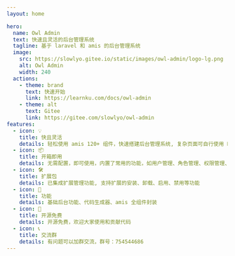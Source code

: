 ```yaml
---
layout: home

hero:
  name: Owl Admin
  text: 快速且灵活的后台管理系统
  tagline: 基于 laravel 和 amis 的后台管理系统
  image:
    src: https://slowlyo.gitee.io/static/images/owl-admin/logo-lg.png
    alt: Owl Admin
    width: 240
  actions:
    - theme: brand
      text: 快速开始
      link: https://learnku.com/docs/owl-admin
    - theme: alt
      text: Gitee
      link: https://gitee.com/slowlyo/owl-admin
features:
  - icon: 💡
    title: 快且灵活
    details: 轻松使用 amis 120+ 组件，快速搭建后台管理系统, 复杂页面可自行使用 React 开发
  - icon: 📦
    title: 开箱即用
    details: 无需配置，即可使用，内置了常用的功能，如用户管理、角色管理、权限管理、菜单管理等
  - icon: 🛠️
    title: 扩展包
    details: 已集成扩展管理功能, 支持扩展的安装、卸载、启用、禁用等功能
  - icon: 📝
    title: 功能
    details: 基础后台功能、代码生成器、amis 全组件封装
  - icon: 🎉
    title: 开源免费
    details: 开源免费，欢迎大家使用和贡献代码
  - icon: 📞
    title: 交流群
    details: 有问题可以加群交流，群号：754544686
---
```


